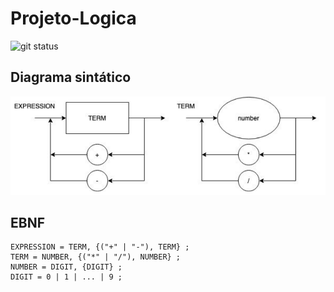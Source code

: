 # Projeto-Logica

![git status](http://3.129.230.99/svg/renatex333/Projeto-Logica/)

## Diagrama sintático

![diagrama sintatico](./diagrama-sintatico.png)

## EBNF

```
EXPRESSION = TERM, {("+" | "-"), TERM} ;
TERM = NUMBER, {("*" | "/"), NUMBER} ;
NUMBER = DIGIT, {DIGIT} ;
DIGIT = 0 | 1 | ... | 9 ;
```
